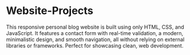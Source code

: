 # Website-Projects
This responsive personal blog website is built using only HTML, CSS, and JavaScript. It features a contact form with real-time validation, a modern, minimalistic design, and smooth navigation, all without relying on external libraries or frameworks. Perfect for showcasing clean, web development.
